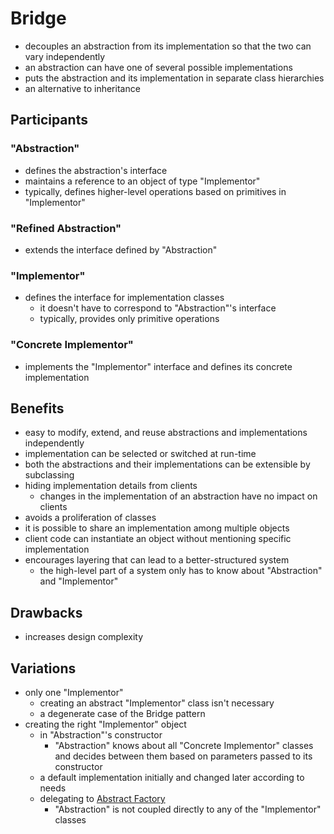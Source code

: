 # Bridge
* decouples an abstraction from its implementation so that the two can vary independently
* an abstraction can have one of several possible implementations
* puts the abstraction and its implementation in separate class hierarchies
* an alternative to inheritance

## Participants
### "Abstraction"
* defines the abstraction's interface
* maintains a reference to an object of type "Implementor"
* typically, defines higher-level operations based on primitives in "Implementor"

### "Refined Abstraction"
* extends the interface defined by "Abstraction"

### "Implementor"
* defines the interface for implementation classes
  * it doesn't have to correspond to "Abstraction"'s interface
  * typically, provides only primitive operations

### "Concrete Implementor"
* implements the "Implementor" interface and defines its concrete implementation

## Benefits
* easy to modify, extend, and reuse abstractions and implementations independently
* implementation can be selected or switched at run-time
* both the abstractions and their implementations can be extensible by subclassing
* hiding implementation details from clients
  * changes in the implementation of an abstraction have no impact on clients
* avoids a proliferation of classes
* it is possible to share an implementation among multiple objects
* client code can instantiate an object without mentioning specific implementation
* encourages layering that can lead to a better-structured system
  * the high-level part of a system only has to know about "Abstraction" and "Implementor"

## Drawbacks
* increases design complexity

## Variations
* only one "Implementor"
  * creating an abstract "Implementor" class isn't necessary
  * a degenerate case of the Bridge pattern
* creating the right "Implementor" object
  * in "Abstraction"'s constructor
    * "Abstraction" knows about all "Concrete Implementor" classes 
      and decides between them based on parameters passed to its constructor
  * a default implementation initially and changed later according to needs
  * delegating to [Abstract Factory](../../Creational/AbstractFactory)
    * "Abstraction" is not coupled directly to any of the "Implementor" classes